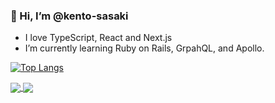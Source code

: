 ### 👋 Hi, I’m @kento-sasaki
- I love TypeScript, React and Next.js
- I’m currently learning Ruby on Rails, GrpahQL, and Apollo.

<!---
kento-sasaki/kento-sasaki is a ✨ special ✨ repository because its `README.md` (this file) appears on your GitHub profile.
You can click the Preview link to take a look at your changes.
--->

[![Top Langs](https://github-readme-stats.vercel.app/api/top-langs/?username=kento-sasaki)](https://github.com/anuraghazra/github-readme-stats)


<a href="https://github.com/anuraghazra/github-readme-stats">
  <img align="center" src="https://github-readme-stats.vercel.app/api?username=kento-sasaki&show_icons=true" />
  <img align="center" src="https://github-readme-stats.vercel.app/api/top-langs/?username=kento-sasaki&langs_count=8 />
</a>

<a href="https://github.com/anuraghazra/github-readme-stats">
  <img align="center" src="https://github-readme-stats.vercel.app/api/top-langs/?username=kento-sasaki&langs_count=8 />
</a>
